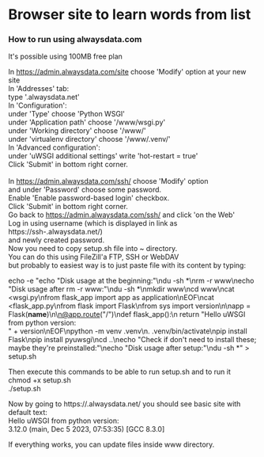 # Browser site to learn words from list<br>

### How to run using alwaysdata.com<br>
It's possible using 100MB free plan<br>

In https://admin.alwaysdata.com/site choose 'Modify' option at your new site<br>
In 'Addresses' tab:<br>
    type '<username>.alwaysdata.net'<br>
In 'Configuration':<br>
    under 'Type' choose 'Python WSGI'<br>
    under 'Application path' choose '/www/wsgi.py'<br>
    under 'Working directory' choose '/www/'<br>
    under 'virtualenv directory' choose '/www/.venv/'<br>
In 'Advanced configuration':<br>
    under 'uWSGI additional settings' write 'hot-restart = true'<br>
Click 'Submit' in bottom right corner.<br>
<br>
In https://admin.alwaysdata.com/ssh/ choose 'Modify' option<br>
and under 'Password' choose some password.<br>
Enable 'Enable password-based login' checkbox.<br>
Click 'Submit' in bottom right corner.<br>
Go back to https://admin.alwaysdata.com/ssh/ and click 'on the Web'<br>
Log in using username (which is displayed in link as https://ssh-<username>.alwaysdata.net/)<br>
and newly created password.<br>
Now you need to copy setup.sh file into ~ directory.<br>
You can do this using FileZill'a FTP, SSH or WebDAV<br>
but probably to easiest way is to just paste file with its content by typing:<br>

echo -e "echo \"Disk usage at the beginning:\"\ndu -sh *\nrm -r www\necho \"Disk usage after rm -r www:\"\ndu -sh *\nmkdir www\ncd www\ncat <<EOF >wsgi.py\nfrom flask_app import app as application\nEOF\ncat <<EOF >flask_app.py\nfrom flask import Flask\nfrom sys import version\n\napp = Flask(__name__)\n\n@app.route(\"/\")\ndef flask_app():\n    return \"Hello uWSGI from python version: <br>\" + version\nEOF\npython -m venv .venv\n. .venv/bin/activate\npip install Flask\npip install pyuwsgi\ncd ..\necho \"Check if don't need to install these; maybe they're preinstalled:\"\necho \"Disk usage after setup:\"\ndu -sh *" > setup.sh

Then execute this commands to be able to run setup.sh and to run it<br>
chmod +x setup.sh<br>
./setup.sh<br>

Now by going to https://<username>.alwaysdata.net/ you should see basic site with default text:<br>
Hello uWSGI from python version:<br>
3.12.0 (main, Dec 5 2023, 07:53:35) [GCC 8.3.0]

If everything works, you can update files inside www directory.
